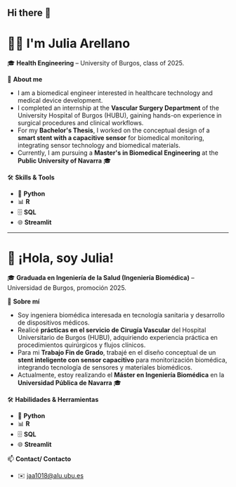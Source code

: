 ## Hi there 👋

# 👩‍🔬 I'm Julia Arellano

🎓 **Health Engineering** – University of Burgos, class of 2025.  

🧠 **About me**  
- I am a biomedical engineer interested in healthcare technology and medical device development.  
- I completed an internship at the **Vascular Surgery Department** of the University Hospital of Burgos (HUBU), gaining hands-on experience in surgical procedures and clinical workflows.  
- For my **Bachelor's Thesis**, I worked on the conceptual design of a **smart stent with a capacitive sensor** for biomedical monitoring, integrating sensor technology and biomedical materials.  
- Currently, I am pursuing a **Master's in Biomedical Engineering** at the **Public University of Navarra** 🎓  

🛠️ **Skills & Tools**  
- 🐍 **Python**  
- 📊 **R**  
- 🗄️ **SQL**  
- 🌐 **Streamlit**  

---

# 👋 ¡Hola, soy Julia!  

🎓 **Graduada en Ingeniería de la Salud (Ingeniería Biomédica)** – Universidad de Burgos, promoción 2025.  

🧠 **Sobre mí**  
- Soy ingeniera biomédica interesada en tecnología sanitaria y desarrollo de dispositivos médicos.  
- Realicé **prácticas en el servicio de Cirugía Vascular** del Hospital Universitario de Burgos (HUBU), adquiriendo experiencia práctica en procedimientos quirúrgicos y flujos clínicos.  
- Para mi **Trabajo Fin de Grado**, trabajé en el diseño conceptual de un **stent inteligente con sensor capacitivo** para monitorización biomédica, integrando tecnología de sensores y materiales biomédicos.  
- Actualmente, estoy realizando el **Máster en Ingeniería Biomédica** en la **Universidad Pública de Navarra** 🎓  

🛠️ **Habilidades & Herramientas**  
- 🐍 **Python**  
- 📊 **R**  
- 🗄️ **SQL**  
- 🌐 **Streamlit**  


📫 **Contact/ Contacto**  
- ✉️ jaa1018@alu.ubu.es

